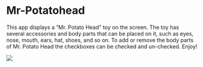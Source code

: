 # Mr-Potatohead
This app displays a “Mr. Potato Head” toy on the screen. The toy has several accessories and body parts that can be placed on it, such as eyes, nose, mouth, ears, hat, shoes, and so on. To add or remove the body parts of Mr. Potato Head the checkboxes can be checked and un-checked. Enjoy! 

![](../master/doc/WhatsApp%20Image%202018-04-12%20at%2019.07.35(1).jpeg)
